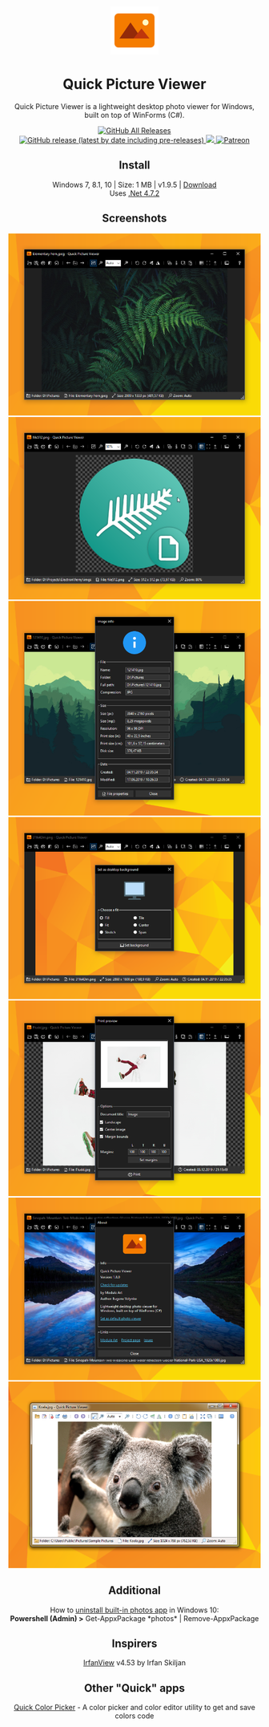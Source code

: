 <p align="center">
  <img src="/quick-picture-viewer/resources/imgs/picture96.png">
</p>
<h1 align="center">Quick Picture Viewer</h1>

<p align="center">
  Quick Picture Viewer is a lightweight desktop photo viewer for Windows, built on top of WinForms (C#).
</p>

<p align="center">
  <a href="https://github.com/ModuleArt/quick-picture-viewer/releases">
    <img alt="GitHub All Releases" src="https://img.shields.io/github/downloads/ModuleArt/quick-picture-viewer/total">
    <img alt="GitHub release (latest by date including pre-releases)" src="https://img.shields.io/github/v/release/moduleart/quick-picture-viewer?include_prereleases">
  </a>
  <a alt="Trello roadmap" href="https://trello.com/b/mFgTs747/quick-picture-viewer">
    <img src="https://img.shields.io/badge/planner-trello-%230079BF">
  </a>
  <a alt="Buy ma a coffee" href="https://www.patreon.com/moduleart">
    <img alt="Patreon" src="https://img.shields.io/badge/donate-patreon-%23E85B46">
  </a>
</p>

<h2 align="center">Install</h2>
<p align="center">
  Windows 7, 8.1, 10  |  Size: 1 MB  | v1.9.5 |  <a href="https://github.com/ModuleArt/quick-picture-viewer/releases/download/v1.9.5/QuickPictureViewer-Setup.msi">Download</a><br>
  Uses <a href="https://dotnet.microsoft.com/download/dotnet-framework/net472">.Net 4.7.2</a>
</p>

<h2 align="center">Screenshots</h2>
<p align="center">
  <img src="/docs/screenshots/main.png">
  <img src="/docs/screenshots/checkboard.png">
  <img src="/docs/screenshots/info.png">
  <img src="/docs/screenshots/desktop.png">
  <img src="/docs/screenshots/print.png">
  <img src="/docs/screenshots/about.png">
  <img src="/docs/screenshots/win7.png">
</p>

<h2 align="center">Additional</h2>
<p align="center">
  How to <a href="https://www.howtogeek.com/224798/how-to-uninstall-windows-10s-built-in-apps-and-how-to-reinstall-them/">uninstall built-in photos app</a> in Windows 10:<br>
  <b>Powershell (Admin) ></b>   Get-AppxPackage *photos* | Remove-AppxPackage
</p>

<h2 align="center">Inspirers</h2>
<p align="center">
  <a href="https://www.irfanview.com/">IrfanView</a> v4.53 by Irfan Skiljan
</p>

<h2 align="center">Other "Quick" apps</h2>
<p align="center">
  <a href="https://github.com/ModuleArt/quick-color-picker/">Quick Color Picker</a> - A color picker and color editor utility to get and save colors code
</p>
